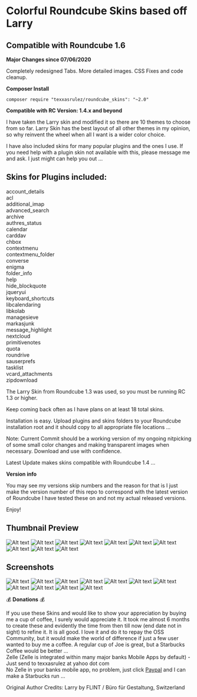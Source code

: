 # Colorful Roundcube Skins based off Larry

## Compatible with Roundcube 1.6	

**Major Changes since 07/06/2020**

Completely redesigned Tabs.
More detailed images.
CSS Fixes and code cleanup.

**Composer Install**
```
composer require "texxasrulez/roundcube_skins": "~2.0"
```

**Compatible with RC Version: 1.4.x and beyond**

I have taken the Larry skin and modified it so there are 10 themes to choose from so far. Larry Skin has the best layout of all other themes in my opinion, so why reinvent the wheel when all I want is a wider color choice.

I have also included skins for many popular plugins and the ones I use. If you need help with a plugin skin not available with this, please message me and ask. I just might can help you out ... 

**Skins for Plugins included:**
-------
account_details\
acl\
additional_imap\
advanced_search\
archive\
authres_status\
calendar\
carddav\
chbox\
contextmenu\
contextmenu_folder\
converse\
enigma\
folder_info\
help\
hide_blockquote\
jqueryui\
keyboard_shortcuts\
libcalendaring\
libkolab\
managesieve\
markasjunk\
message_highlight\
nextcloud\
primitivenotes\
quota\
roundrive\
sauserprefs\
tasklist\
vcard_attachments\
zipdownload

The Larry Skin from Roundcube 1.3 was used, so you must be running RC 1.3 or higher.

Keep coming back often as I have plans on at least 18 total skins.

Installation is easy. Upload plugins and skins folders to your Roundcube installation root and it should copy to all appropriate file locations ... 

Note: Current Commit should be a working version of my ongoing nitpicking of some small color changes and making transparent images when necessary. Download and use with confidence.

Latest Update makes skins compatible with Roundcube 1.4 ...

**Version info**

You may see my versions skip numbers and the reason for that is I just make the version number of this repo to correspond with the latest version of Roundcube I have tested these on and not my actual released versions.


Enjoy!

Thumbnail Preview
-----------

![Alt text](/skins/autumn-larry/thumbnail.png?raw=true "Autumn Larry")
![Alt text](/skins/black-larry/thumbnail.png?raw=true "Black Larry")
![Alt text](/skins/blue-larry/thumbnail.png?raw=true "Blue Larry")
![Alt text](/skins/green-larry/thumbnail.png?raw=true "Green Larry")
![Alt text](/skins/grey-larry/thumbnail.png?raw=true "Grey Larry")
![Alt text](/skins/pink-larry/thumbnail.png?raw=true "Pink Larry")
![Alt text](/skins/plata-larry/thumbnail.png?raw=true "Plata Larry")
![Alt text](/skins/summer-larry/thumbnail.png?raw=true "Summer Larry")
![Alt text](/skins/teal-larry/thumbnail.png?raw=true "Teal Larry")
![Alt text](/skins/violet-larry/thumbnail.png?raw=true "Violet Larry")


Screenshots
-----------

![Alt text](/skins/autumn-larry/images/autumn-mail.png?raw=true "Autumn Larry")
![Alt text](/skins/black-larry/images/black-mail.png?raw=true "Black Larry")
![Alt text](/skins/blue-larry/images/blue-mail.png?raw=true "Blue Larry")
![Alt text](/skins/blue-larry/images/blue-cal.png?raw=true "Blue Larry Calendar")
![Alt text](/skins/green-larry/images/green-mail.png?raw=true "Green Larry")
![Alt text](/skins/grey-larry/images/grey-mail.png?raw=true "Grey Larry")
![Alt text](/skins/pink-larry/images/pink-mail.png?raw=true "Pink Larry")
![Alt text](/skins/plata-larry/images/plata-mail.png?raw=true "Plata Larry")
![Alt text](/skins/summer-larry/images/summer-mail.png?raw=true "Summer Larry")
![Alt text](/skins/teal-larry/images/teal-mail.png?raw=true "Teal Larry")
![Alt text](/skins/violet-larry/images/violet-mail.png?raw=true "Violet Larry")



:moneybag: **Donations** :moneybag:

If you use these Skins and would like to show your appreciation by buying me a cup of coffee, I surely would appreciate it. It took me almost 6 months to create these and evidently the time from then till now (end date not in sight) to refine it. It is all good. I love it and do it to repay the OSS Community, but it would make the world of difference if just a few user wanted to buy me a coffee. A regular cup of Joe is great, but a Starbucks Coffee would be better ... \
Zelle (Zelle is integrated within many major banks Mobile Apps by default) - Just send to texxasrulez at yahoo dot com \
No Zelle in your banks mobile app, no problem, just click [Paypal](https://paypal.me/texxasrulez?locale.x=en_US) and I can make a Starbucks run ...


Original Author Credits:
Larry
by FLINT / Büro für Gestaltung, Switzerland
